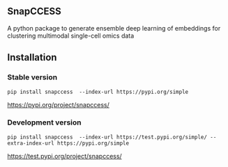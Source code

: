 ## SnapCCESS

A python package to generate ensemble deep learning of embeddings for clustering multimodal single-cell omics data


## Installation

### Stable version
```
pip install snapccess  --index-url https://pypi.org/simple
``` 

https://pypi.org/project/snapccess/


### Development version
```
pip install snapccess  --index-url https://test.pypi.org/simple/ --extra-index-url https://pypi.org/simple
``` 

https://test.pypi.org/project/snapccess/